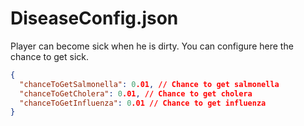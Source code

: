 # DiseaseConfig.json

Player can become sick when he is dirty. You can configure here the chance to get sick.

````json lines
{
  "chanceToGetSalmonella": 0.01, // Chance to get salmonella
  "chanceToGetCholera": 0.01, // Chance to get cholera
  "chanceToGetInfluenza": 0.01 // Chance to get influenza
}
````